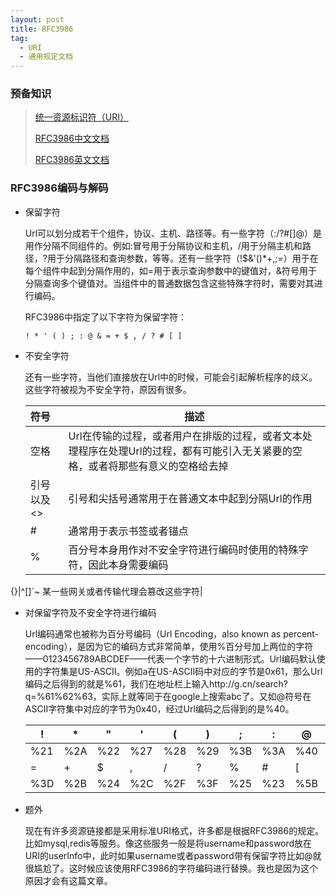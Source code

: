 ```yaml
---
layout: post
title: RFC3986
tag:
  - URI
  - 通用规定文档 
---
```


### 预备知识

> [统一资源标识符（URI）](https://zh.wikipedia.org/wiki/%E7%BB%9F%E4%B8%80%E8%B5%84%E6%BA%90%E6%A0%87%E5%BF%97%E7%AC%A6)
> 
> [RFC3986中文文档](http://wiki.jabbercn.org/RFC3986)
> 
> [RFC3986英文文档](https://tools.ietf.org/html/rfc3986)


### RFC3986编码与解码
* 保留字符

	Url可以划分成若干个组件，协议、主机、路径等。有一些字符（:/?#[]@）是用作分隔不同组件的。例如:冒号用于分隔协议和主机，/用于分隔主机和路径，?用于分隔路径和查询参数，等等。还有一些字符（!$&'()*+,;=）用于在每个组件中起到分隔作用的，如=用于表示查询参数中的键值对，&符号用于分隔查询多个键值对。当组件中的普通数据包含这些特殊字符时，需要对其进行编码。

	RFC3986中指定了以下字符为保留字符：
	
	```
	! * ' ( ) ; : @ & = + $ , / ? # [ ]
	```

* 不安全字符

	还有一些字符，当他们直接放在Url中的时候，可能会引起解析程序的歧义。这些字符被视为不安全字符，原因有很多。

	|符号|描述|
	|:---|---|
	| 空格	|Url在传输的过程，或者用户在排版的过程，或者文本处理程序在处理Url的过程，都有可能引入无关紧要的空格，或者将那些有意义的空格给去掉|
	|引号以及<>|引号和尖括号通常用于在普通文本中起到分隔Url的作用|
	| \#	|通常用于表示书签或者锚点|
	|%	|百分号本身用作对不安全字符进行编码时使用的特殊字符，因此本身需要编码
{}|\^[]`~	某一些网关或者传输代理会篡改这些字符|

* 对保留字符及不安全字符进行编码

	Url编码通常也被称为百分号编码（Url Encoding，also known as percent-encoding），是因为它的编码方式非常简单，使用%百分号加上两位的字符——0123456789ABCDEF——代表一个字节的十六进制形式。Url编码默认使用的字符集是US-ASCII。例如a在US-ASCII码中对应的字节是0x61，那么Url编码之后得到的就是%61，我们在地址栏上输入http://g.cn/search?q=%61%62%63，实际上就等同于在google上搜索abc了。又如@符号在ASCII字符集中对应的字节为0x40，经过Url编码之后得到的是%40。
	
	|!|*|"|'|(|)|;|:|@|&|
	|---|---|---|---|---|---|---|---|---|---|
	|%21|%2A|%22|%27|%28|%29|%3B|%3A|%40|%26|
	|=|+|$|,|/|?|%|#|[|]|
	|%3D|%2B|%24|%2C|%2F|%3F|%25|%23|%5B|%5D|
	
* 题外
	
	现在有许多资源链接都是采用标准URI格式，许多都是根据RFC3986的规定。比如mysql,redis等服务。像这些服务一般是将username和password放在URI的userInfo中，此时如果username或者password带有保留字符比如@就很尴尬了。这时候应该使用RFC3986的字符编码进行替换。我也是因为这个原因才会有这篇文章。
